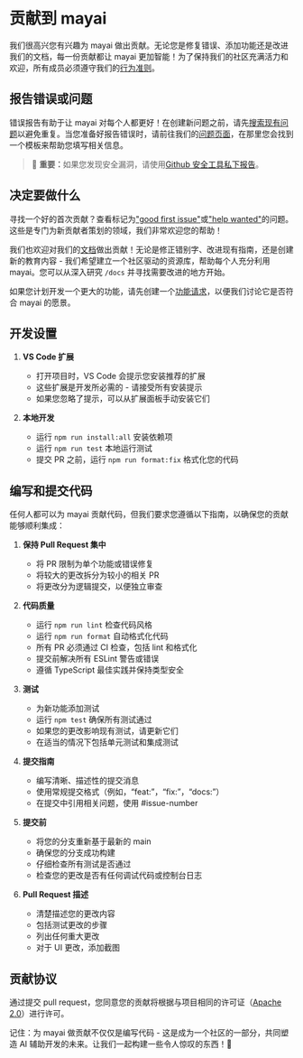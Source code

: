 # 贡献到 mayai

我们很高兴您有兴趣为 mayai 做出贡献。无论您是修复错误、添加功能还是改进我们的文档，每一份贡献都让 mayai 更加智能！为了保持我们的社区充满活力和欢迎，所有成员必须遵守我们的[行为准则](CODE_OF_CONDUCT.md)。

## 报告错误或问题

错误报告有助于让 mayai 对每个人都更好！在创建新问题之前，请先[搜索现有问题](https://github.com/mayai/mayai/issues)以避免重复。当您准备好报告错误时，请前往我们的[问题页面](https://github.com/mayai/mayai/issues/new/choose)，在那里您会找到一个模板来帮助您填写相关信息。

<blockquote class='warning-note'>
    🔐 <b>重要：</b>如果您发现安全漏洞，请使用<a href="https://github.com/mayai/mayai/security/advisories/new">Github 安全工具私下报告</a>。
</blockquote>

## 决定要做什么

寻找一个好的首次贡献？查看标记为["good first issue"](https://github.com/mayai/mayai/labels/good%20first%20issue)或["help wanted"](https://github.com/mayai/mayai/labels/help%20wanted)的问题。这些是专门为新贡献者策划的领域，我们非常欢迎您的帮助！

我们也欢迎对我们的[文档](https://github.com/mayai/mayai/tree/main/docs)做出贡献！无论是修正错别字、改进现有指南，还是创建新的教育内容 - 我们希望建立一个社区驱动的资源库，帮助每个人充分利用 mayai。您可以从深入研究 `/docs` 并寻找需要改进的地方开始。

如果您计划开发一个更大的功能，请先创建一个[功能请求](https://github.com/mayai/mayai/discussions/categories/feature-requests?discussions_q=is%3Aopen+category%3A%22Feature+Requests%22+sort%3Atop)，以便我们讨论它是否符合 mayai 的愿景。

## 开发设置

1. **VS Code 扩展**

    - 打开项目时，VS Code 会提示您安装推荐的扩展
    - 这些扩展是开发所必需的 - 请接受所有安装提示
    - 如果您忽略了提示，可以从扩展面板手动安装它们

2. **本地开发**
    - 运行 `npm run install:all` 安装依赖项
    - 运行 `npm run test` 本地运行测试
    - 提交 PR 之前，运行 `npm run format:fix` 格式化您的代码

## 编写和提交代码

任何人都可以为 mayai 贡献代码，但我们要求您遵循以下指南，以确保您的贡献能够顺利集成：

1. **保持 Pull Request 集中**

    - 将 PR 限制为单个功能或错误修复
    - 将较大的更改拆分为较小的相关 PR
    - 将更改分为逻辑提交，以便独立审查

2. **代码质量**

    - 运行 `npm run lint` 检查代码风格
    - 运行 `npm run format` 自动格式化代码
    - 所有 PR 必须通过 CI 检查，包括 lint 和格式化
    - 提交前解决所有 ESLint 警告或错误
    - 遵循 TypeScript 最佳实践并保持类型安全

3. **测试**

    - 为新功能添加测试
    - 运行 `npm test` 确保所有测试通过
    - 如果您的更改影响现有测试，请更新它们
    - 在适当的情况下包括单元测试和集成测试

4. **提交指南**

    - 编写清晰、描述性的提交消息
    - 使用常规提交格式（例如，“feat:”，“fix:”，“docs:”）
    - 在提交中引用相关问题，使用 #issue-number

5. **提交前**

    - 将您的分支重新基于最新的 main
    - 确保您的分支成功构建
    - 仔细检查所有测试是否通过
    - 检查您的更改是否有任何调试代码或控制台日志

6. **Pull Request 描述**
    - 清楚描述您的更改内容
    - 包括测试更改的步骤
    - 列出任何重大更改
    - 对于 UI 更改，添加截图

## 贡献协议

通过提交 pull request，您同意您的贡献将根据与项目相同的许可证（[Apache 2.0](LICENSE)）进行许可。

记住：为 mayai 做贡献不仅仅是编写代码 - 这是成为一个社区的一部分，共同塑造 AI 辅助开发的未来。让我们一起构建一些令人惊叹的东西！🚀
